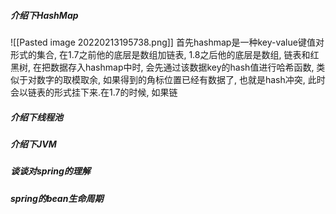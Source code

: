 ##### 介绍下HashMap
![[Pasted image 20220213195738.png]]
首先hashmap是一种key-value键值对形式的集合, 在1.7之前他的底层是数组加链表, 1.8之后他的底层是数组, 链表和红黑树, 在把数据存入hashmap中时, 会先通过该数据key的hash值进行哈希函数, 类似于对数字的取模取余, 如果得到的角标位置已经有数据了, 也就是hash冲突, 此时会以链表的形式挂下来.在1.7的时候, 如果链

##### 介绍下线程池


##### 介绍下JVM


##### 谈谈对spring的理解


##### spring的bean生命周期


